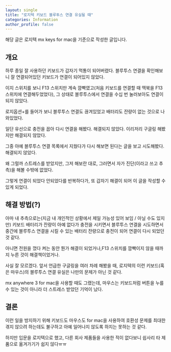 ```yaml
---
layout: single
title: "로지텍 키보드 블루투스 연결 유실될 때"
categories: Information
author_profile: false
---
```


해당 글은 로지텍 mx keys for mac을 기준으로 작성한 글입니다.

## 개요

하루 종일 잘 사용하던 키보드가 갑자기 먹통이 되어버렸다. 블루투스 연결을 확인해보니 잘 연결되어있던 키보드가 연결이 되어있지 않았다.

이지 스위치를 보니 F13 스위치만 계속 깜빡였고(처음 키보드를 연결할 때 맥북을 F13 스위치에 연결해두었었다), 그 상태로 블루투스에서 연결을 수십 번 눌러보아도 연결이 되지 않았다.

로지옵션+를 들어가 보니 블루투스 연결도 끊겨있었고 배터리도 잔량이 없는 것으로 나와있었다.

일단 유선으로 충전을 꼽아 다시 연결을 해봤다. 해결되지 않았다. 이리저리 구글링 해봤지만 해결되지 않았다.

그중 아예 블루투스 연결 목록에서 지웠다가 다시 해보면 된다는 글을 보고 시도해봤다. 해결되지 않았다.

왜 그럴까 스트레스를 받았지만, 그저 해보란 대로, 그러면서 자가 진단(이라고 쓰고 추측)을 해볼 수밖에 없었다.

그렇게 연결이 되었다 안되었다를 반복하다가, 또 갑자기 해결이 되어 이 글을 작성할 수 있게 되었다.

## 해결 방법(?)

아마 내 추측으로는(지금 내 개인적인 상황에서 제일 가능성 있어 보임 / 아닐 수도 있지만) 키보드 배터리가 잔량이 아예 없다가 충전을 시키면서 블루투스 연결을 시도하면서 중간에 블루투스 연결을 시킬 수 있는 배터리 잔량으로 충전이 되어 연결이 다시 되었던 것 같다.

아니면 전원을 껐다 켜는 동안 뭔가 해결이 되었거나,F13 스위치를 깜빡이지 않을 때까지 누른 것이 해결책이었거나.

사실 잘 모르겠다. 앞서 언급한 구글링을 여러 차례 해봤을 때, 로지텍의 이런 키보드(혹은 마우스)의 블루투스 연결 유실은 나만의 문제가 아닌 것 같다.

mx anywhere 3 for mac을 사용할 때도 그랬는데, 마우스는 키보드처럼 버튼을 누를 수 있는 것이 아니라 더 스트레스 받았던 기억이 났다.

## 결론

이런 일을 방지하기 위해 키보드도 마우스도 for mac을 사용하여 호환성 문제를 최대한 겪지 않으려 하는데도 불구하고 아예 일어나지 않도록 하지는 못하는 것 같다.

하지만 입문을 로지텍으로 했고, 다른 회사 제품들을 사용한 적이 없다보니 쉽사리 타 제품으로 옮겨가기가 쉽지 않다ㅠㅠ
